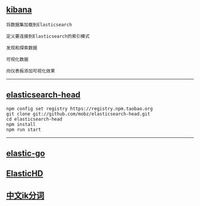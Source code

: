 [kibana](https://www.elastic.co/guide/en/kibana/current/tutorial-build-dashboard.html)
---
    将数据集加载到Elasticsearch
    
    定义要连接到Elasticsearch的索引模式
    
    发现和探索数据
    
    可视化数据
    
    向仪表板添加可视化效果
---


[elasticsearch-head]()
---
    npm config set registry https://registry.npm.taobao.org
    git clone git://github.com/mobz/elasticsearch-head.git
    cd elasticsearch-head
    npm install
    npm run start
---


















## [elastic-go](https://github.com/olivere/elastic)
## [ElasticHD](https://github.com/360EntSecGroup-Skylar/ElasticHD/releases/)
## [中文ik分词](https://github.com/medcl/elasticsearch-analysis-ik/releases)